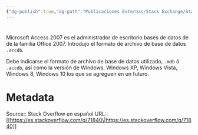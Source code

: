 ```yaml
---
{"dg-publish":true,"dg-path":"Publicaciones Externas/Stack Exchange/Stack Overflow en español/es.stackoverflow.com-71840.md","permalink":"/publicaciones-externas/stack-exchange/stack-overflow-en-espanol/es-stackoverflow-com-71840/","hide":true,"noteIcon":"\"0\"","created":"2024-04-03T12:49:10.679-06:00","updated":"2024-04-05T16:43:50.709-06:00"}
---
```


# 

Microsoft Access 2007 es el administrador de escritorio bases de datos de de la familia Office 2007. Introdujo el formato de archivo de base de datos `.accdb`.

Debe indicarse el formato de archivo de base de datos utilizado, `.mdb` ó `.accdb`, así como la versión de Windows, Windows XP, Windows Vista, Windows 8, Windows 10 los que se agreguen en un futuro.

# Metadata
Source:: Stack Overflow en español
URL:: [[https://es.stackoverflow.com/q/71840\|https://es.stackoverflow.com/q/71840]]

